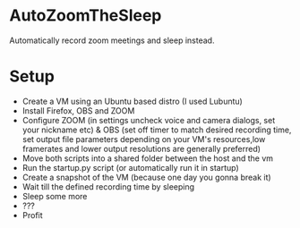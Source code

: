 # AutoZoomTheSleep
Automatically record zoom meetings and sleep instead.  

# Setup  
* Create a VM using an Ubuntu based distro (I used Lubuntu)
* Install Firefox, OBS and ZOOM
* Configure ZOOM (in settings uncheck voice and camera dialogs, set your nickname etc) & OBS (set off timer to match desired recording time, set output file parameters depending on your VM's resources,low framerates and lower output resolutions are generally preferred)
* Move both scripts into a shared folder between the host and the vm
* Run the startup.py script (or automatically run it in startup)
* Create a snapshot of the VM (because one day you gonna break it)
* Wait till the defined recording time by sleeping
* Sleep some more
* ???
* Profit
